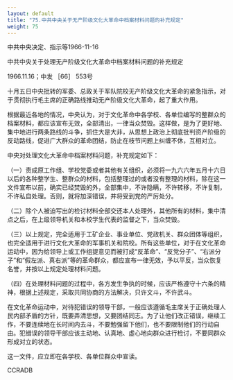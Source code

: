 ```yaml
---
layout: default
title: "75.中共中央关于无产阶级文化大革命中档案材料问题的补充规定"
weight: 75
---
```


中共中央决定、指示等1966-11-16

中共中央关于处理无产阶级文化大革命中档案材料问题的补充规定

1966.11.16；中发 ［66］ 553号

十月五日中央批转的军委、总政关于军队院校无产阶级文化大革命的紧急指示，对于贯彻执行毛主席的正确路线推动无产阶级文化大革命，起了重大作用。

根据最近各地的情况，中央认为，对于文化革命中各学校、各单位编写的整群众的档案材料，都应该宣布无效，全部清出，一律当众焚毁。这样做，是为了更好地、集中地进行两条路线的斗争，抓住大是大非，从思想上政治上彻底批判资产阶级的反动路线，促进广大群众的革命团结，防止在枝节问题上纠缠不休，互相对立。

中央对处理文化大革命中档案材料问题，补充规定如下：

（一）责成原工作组、学校党委或者其他有关组织，必须将一九六六年五月十六日以后的各种整学生、整群众的材料，包括整理过的或者没有整理的材料，除在这一文件宣布以前，确实已经焚毁的外，全部集中，不许隐瞒，不许转移，不许复制，不许私自处理。否则，就将加深错误，并将受到党的严厉处分。

（二）除个人被迫写出的检讨材料全部交还本人处理外，其他所有的材料，集中清点之后，在上级领导机关和本校学生代表的监督之下，当众焚毁。

（三）以上规定，完全适用于工矿企业、事业单位、党政机关、群众团体等组织，也完全适用于进行文化大革命的军事机关和院校。所有这些单位，对于在文化革命运动中，因为给领导上或工作组提意见而被打成“反革命”、“反党分子”、“右派分子”和“假左派、真右派”等的革命群众，都应宣布一律无效，予以平反，当众恢复名誉，并按以上规定处理材料问题。

（四）在处理材料问题的过程中，各方发生争执的时候，应该严格遵守十六条的精神，根据上述规定，采取共同协商的方法解决，只许文斗，不许武斗。

在文化革命运动中，对待犯错误的领导干部，一般应该遵循毛主席关于正确处理人民内部矛盾的方针，既要弄清思想，又要团结同志。为了让他们改正错误，继续工作，不要连续地在长时间内去斗，不要勉强留下他们，也不要限制他们的行动自由。犯错误的领导干部应该主动地、认真地、虚心地向群众进行检讨，不要同群众形成对立的状态。

这一文件，应立即在各学校、各单位群众中宣读。

CCRADB


